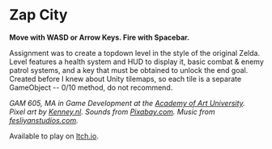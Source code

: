 # Zap City

**Move with WASD or Arrow Keys.  Fire with Spacebar.**

Assignment was to create a topdown level in the style of the original Zelda.  Level features a health system and HUD to display it, basic combat & enemy patrol systems, and a key that must be obtained to unlock the end goal.  Created before I knew about Unity tilemaps, so each tile is a separate GameObject -- 0/10 method, do not recommend.

*GAM 605, MA in Game Development at the [Academy of Art University](http://art.edu).  
Pixel art by [Kenney.nl](http://Kenney.nl).  Sounds from [Pixabay.com](http://Pixabay.com).  Music from [fesliyanstudios.com](http://fesliyanstudios.com).*

Available to play on [Itch.io](https://onewinter.itch.io/gam-605-final-project).

